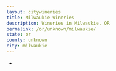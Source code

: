 ```yaml
---
layout: citywineries
title: Milwaukie Wineries
description: Wineries in Milwaukie, OR
permalink: /or/unknown/milwaukie/
state: or
county: unknown
city: milwaukie
---
```

-
